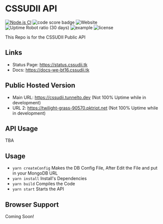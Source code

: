 # CSSUDII API
[![Node.js CI](https://github.com/CSSUDII/public/actions/workflows/node.js.yml/badge.svg)](https://github.com/CSSUDII/public/actions/workflows/node.js.yml) ![code score badge](https://www.code-inspector.com/project/21868/score/svg) ![Website](https://img.shields.io/website?down_message=offline&label=API&up_message=online&url=https%3A%2F%2Fcssudii.tunnelto.dev) ![Uptime Robot ratio (30 days)](https://img.shields.io/uptimerobot/ratio/m787949650-67589e69fbffafdf836b1b85) ![example](https://img.shields.io/badge/dynamic/json?label=Example%20API%20Response&query=v1%2Fplaceholders%2FExample&url=https%3A%2F%2Fcssudii.tunnelto.dev%2F) ![license](https://img.shields.io/github/license/CSSUDII/public)

This Repo is for the CSSUDII Public API

## Links
- Status Page: https://status.cssudii.tk
- Docs: https://docs-we-bt16.cssudii.tk

## Public Hosted Version
- Main URL: https://cssudii.tunnelto.dev (Not 100% Uptime while in development)
- URL 2: https://twilight-grass-90570.pktriot.net (Not 100% Uptime while in development)

## API Usage
 TBA

## Usage
- `yarn createConfig` Makes the DB Config File, After Edit the File and put in your MongoDB URL
- `yarn install` Install's Dependencies
- `yarn build` Compiles the Code
- `yarn start` Starts the API

## Browser Support
Coming Soon!

